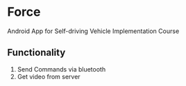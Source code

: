 # Force
Android App for Self-driving Vehicle Implementation Course
## Functionality
1. Send Commands via bluetooth
2. Get video from server

